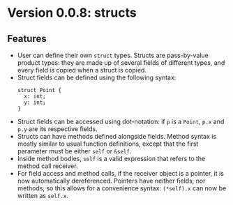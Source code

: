 # Version 0.0.8: structs

## Features

- User can define their own `struct` types. Structs are pass-by-value
  product types: they are made up of several fields of different types,
  and every field is copied when a struct is copied.
- Struct fields can be defined using the following syntax:
  ```
  struct Point {
    x: int;
    y: int;
  }
  ```
- Struct fields can be accessed using dot-notation: if `p` is a `Point`,
  `p.x` and `p.y` are its respective fields.
- Structs can have methods defined alongside fields. Method syntax is
  mostly similar to usual function definitions, except that the first
  parameter must be either `self` or `&self`.
- Inside method bodies, `self` is a valid expression that refers to
  the method call receiver.
- For field access and method calls, if the receiver object is a
  pointer, it is now automatically dereferenced. Pointers have neither
  fields, nor methods, so this allows for a convenience syntax:
  `(*self).x` can now be written as `self.x`.